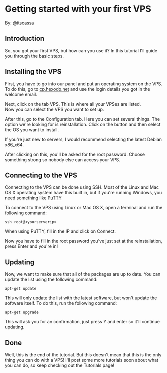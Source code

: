 # Getting started with your first VPS
By: [@itscassa](http://github.com/itscassa)  

## Introduction
So, you got your first VPS, but how can you use it? In this tutorial I'll guide you through the basic steps.

## Installing the VPS
First, you have to go into our panel and put an operating system on the VPS.
To do this, go to [cp.hexodo.net](http://cp.hexodo.net) and use the login details you got in the welcome email.

Next, click on the tab VPS. This is where all your VPSes are listed.  
Now you can select the VPS you want to set up.

After this, go to the Configuration tab. Here you can set several things. The option we're looking for is reinstallation. Click on the button and then select the OS you want to install.

If you're just new to servers, I would recommend selecting the latest Debian x86_x64.

After clicking on this, you'll be asked for the root password. Choose something strong so nobody else can access your VPS.

## Connecting to the VPS

Connecting to the VPS can be done using SSH. Most of the Linux and Mac OS X operating system have this built in, but if you're running Windows, you need something like [PuTTY](http://the.earth.li/~sgtatham/putty/latest/x86/putty.exe)

To connect to the VPS using Linux or Mac OS X, open a terminal and run the following command:

    ssh root@<yourserverip>

When using PuTTY, fill in the IP and click on Connect.

Now you have to fill in the root password you've just set at the reinstallation, press Enter and you're in!

## Updating

Now, we want to make sure that all of the packages are up to date. You can update the list using the following command:

    apt-get update

This will only update the list with the latest software, but won't update the software itself. To do this, run the following command:

    apt-get upgrade

This will ask you for an confirmation, just press Y and enter so it'll continue updating.

## Done

Well, this is the end of the tutorial. But this doesn't mean that this is the only thing you can do with a VPS! I'll post some more tutorials soon about what you can do, so keep checking out the Tutorials page!